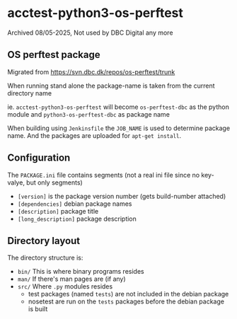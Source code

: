 # acctest-python3-os-perftest

Archived 08/05-2025, Not used by DBC Digital any more

## OS perftest package

Migrated from https://svn.dbc.dk/repos/os-perftest/trunk

When running stand alone the package-name is taken from the current directory name

ie. `acctest-python3-os-perftest` will become `os-perftest-dbc` as the python module and `python3-os-perftest-dbc` as package name

When building using `Jenkinsfile` the `JOB_NAME` is used to determine package name.
And the packages are uploaded for `apt-get install`.

## Configuration

The `PACKAGE.ini` file contains segments (not a real ini file since no key-valye, but only segments)

 * `[version]`
    is the package version number (gets build-number attached)
 *  `[dependencies]`
    debian package names
 * `[description]`
    package title
 * `[long_description]`
    package description

## Directory layout

The directory structure is:

 * `bin/`
  This is where binary programs resides
 * `man/`
  If there's man pages are (if any)
 * `src/`
  Where `.py` modules resides
   * test packages (named `tests`) are not included in the debian package
   * nosetest are run on the `tests` packages before the debian package is built
